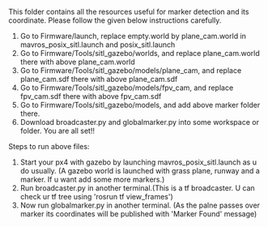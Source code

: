 This folder contains all the resources useful for marker detection and its coordinate.
Please follow the given below instructions carefully.

1. Go to Firmware/launch, replace empty.world by plane_cam.world in mavros_posix_sitl.launch and posix_sitl.launch
2. Go to Firmware/Tools/sitl_gazebo/worlds, and replace plane_cam.world there with above plane_cam.world
3. Go to Firmware/Tools/sitl_gazebo/models/plane_cam, and replace plane_cam.sdf there with above plane_cam.sdf
4. Go to Firmware/Tools/sitl_gazebo/models/fpv_cam, and replace fpv_cam.sdf there with above fpv_cam.sdf
5. Go to Firmware/Tools/sitl_gazebo/models, and add above marker folder there.
6. Download broadcaster.py and globalmarker.py into some workspace or folder.
You are all set!!

Steps to run above files:
1. Start your px4 with gazebo by launching mavros_posix_sitl.launch as u do usually.
(A gazebo world is launched with grass plane, runway and a marker. If u want add some more markers.)
2. Run broadcaster.py in another terminal.(This is a tf broadcaster. U can check ur tf tree using 'rosrun tf view_frames')
3. Now run globalmarker.py in another terminal. (As the palne passes over marker its coordinates will be published with 'Marker Found' message)
